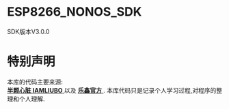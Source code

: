 # ESP8266_NONOS_SDK
SDK版本V3.0.0


# 特别声明
本库的代码主要来源:  
[ **半颗心脏** ](https://blog.csdn.net/xh870189248/article/details/77985541)  [ **IAMLIUBO** ](https://zhuanlan.zhihu.com/imliubo-magic-IoT-Tutorial)  以及 [ **乐鑫官方** ](http://espressif.com/en/support/download/documents?keys=&field_type_tid%5B%5D=14).
本库代码只是记录个人学习过程,对程序的整理和个人理解.